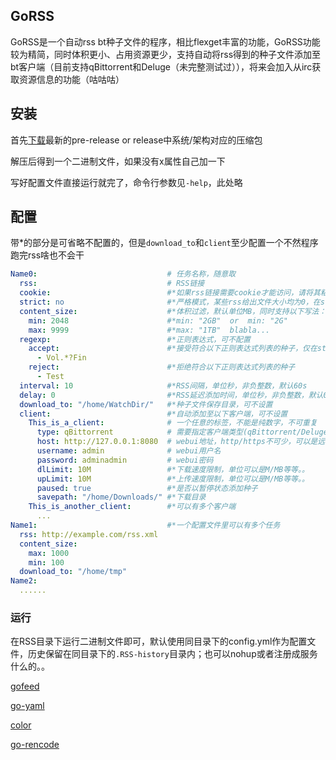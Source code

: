 ## GoRSS
GoRSS是一个自动rss bt种子文件的程序，相比flexget丰富的功能，GoRSS功能较为精简，同时体积更小、占用资源更少，支持自动将rss得到的种子文件添加至bt客户端（目前支持qBittorrent和Deluge（未完整测试过）），将来会加入从irc获取资源信息的功能（咕咕咕）

## 安装
首先[下载](https://github.com/capric98/t-rss/releases)最新的pre-release or release中系统/架构对应的压缩包

解压后得到一个二进制文件，如果没有x属性自己加一下

写好配置文件直接运行就完了，命令行参数见`-help`，此处略

## 配置
带*的部分是可省略不配置的，但是`download_to`和`client`至少配置一个不然程序跑完rss啥也不会干
```yaml
Name0:                             # 任务名称，随意取
  rss:                             # RSS链接
  cookie:                          #*如果rss链接需要cookie才能访问，请将其粘贴在这里
  strict: no                       #*严格模式，某些rss给出文件大小均为0，在strict: yes下拒绝(?)
  content_size:                    #*体积过滤，默认单位MB，同时支持以下写法：
    min: 2048                      #*min: "2GB"  or  min: "2G"
    max: 9999                      #*max: "1TB"  blabla...
  regexp:                          #*正则表达式，可不配置
    accept:                        #*接受符合以下正则表达式列表的种子，仅在strict: yes时起作用
      - Vol.*?Fin
    reject:                        #*拒绝符合以下正则表达式列表的种子
      - Test
  interval: 10                     #*RSS间隔，单位秒，非负整数，默认60s
  delay: 0                         #*RSS延迟添加时间，单位秒，非负整数，默认0s
  download_to: "/home/WatchDir/"   #*种子文件保存目录，可不设置
  client:                          #*自动添加至以下客户端，可不设置
    This_is_a_client:              # 一个任意的标签，不能是纯数字，不可重复
      type: qBittorrent            # 需要指定客户端类型(qBittorrent/Deluge)
      host: http://127.0.0.1:8080  # webui地址，http/https不可少，可以是远程地址
      username: admin              # webui用户名
      password: adminadmin         # webui密码
      dlLimit: 10M                 #*下载速度限制，单位可以是M/MB等等。。
      upLimit: 10M                 #*上传速度限制，单位可以是M/MB等等。。
      paused: true                 #*是否以暂停状态添加种子
      savepath: "/home/Downloads/" #*下载目录
    This_is_another_client:        #*可以有多个客户端
      ...
Name1:                             #*一个配置文件里可以有多个任务
  rss: http://example.com/rss.xml
  content_size:
    max: 1000
    min: 100
  download_to: "/home/tmp"
Name2:
  ......
```
### 运行
在RSS目录下运行二进制文件即可，默认使用同目录下的config.yml作为配置文件，历史保留在同目录下的`.RSS-history`目录内；也可以nohup或者注册成服务什么的。。

[gofeed](https://github.com/mmcdole/gofeed)

[go-yaml](https://github.com/go-yaml/yaml)

[color](https://github.com/fatih/color)

[go-rencode](https://github.com/gdm85/go-rencode)

